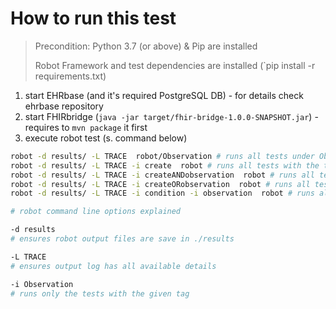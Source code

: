 # How to run this test

> Precondition: Python 3.7 (or above) & Pip are installed
> 
> Robot Framework and test dependencies are installed (`pip install -r requirements.txt)

1. start EHRbase (and it's required PostgreSQL DB) - for details check ehrbase repository
2. start FHIRbridge (`java -jar target/fhir-bridge-1.0.0-SNAPSHOT.jar`) - requires to `mvn package` it first
3. execute robot test (s. command below)

```bash
robot -d results/ -L TRACE  robot/Observation # runs all tests under Observation
robot -d results/ -L TRACE -i create  robot # runs all tests with the tag "create"
robot -d results/ -L TRACE -i createANDobservation  robot # runs all tests which have the tag create and observation (test needs both tags)
robot -d results/ -L TRACE -i createORobservation  robot # runs all tests which have the tag create or observation (test needs at least one of the tag)
robot -d results/ -L TRACE -i condition -i observation  robot # runs all tests with tag condition and all tests with tag observation (same as OR)
```


```bash
# robot command line options explained

-d results
# ensures robot output files are save in ./results

-L TRACE
# ensures output log has all available details

-i Observation
# runs only the tests with the given tag
```
